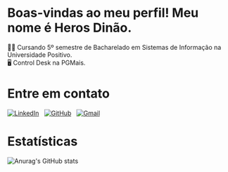 # Boas-vindas ao meu perfil! Meu nome é Heros Dinão.

👨‍💻 Cursando 5º semestre de Bacharelado em Sistemas de Informação na Universidade Positivo.\
🖥️ Control Desk na PGMais.

# Entre em contato
[![LinkedIn](https://img.shields.io/badge/LinkedIn-0077B5?style=for-the-badge&logo=linkedin&logoColor=white)](https://www.linkedin.com/in/heros-dinao/) &nbsp;
[![GitHub](https://img.shields.io/badge/GitHub-100000?style=for-the-badge&logo=github&logoColor=white)](https://github.com/heros-s) &nbsp;
[![Gmail](https://img.shields.io/badge/Gmail-333333?style=for-the-badge&logo=gmail&logoColor=red)](mailto:herosdefreitas@gmail.com)

# Estatísticas
![Anurag's GitHub stats](https://github-readme-stats.vercel.app/api?username=heros-s&theme=aura&show_icons=true)
